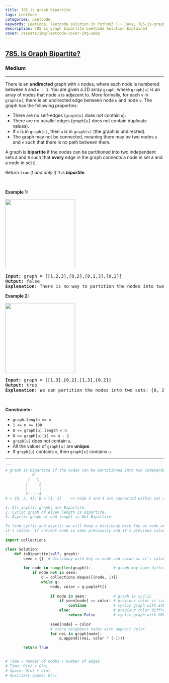 ```yaml
---
title: 785 is graph bipartite
tags: LeetCode
categories: LeetCode
keywords: LeetCode, leetcode solution in Python3 C++ Java, 785-is-graph-bipartite solution
description: 785 is graph bipartite LeetCode Solution Explained
cover: /assets/img/leetcode-cover-img.webp
---
```





<h2><a href="https://leetcode.com/problems/is-graph-bipartite/">785. Is Graph Bipartite?</a></h2><h3>Medium</h3><hr><div><p>There is an <strong>undirected</strong> graph with <code>n</code> nodes, where each node is numbered between <code>0</code> and <code>n - 1</code>. You are given a 2D array <code>graph</code>, where <code>graph[u]</code> is an array of nodes that node <code>u</code> is adjacent to. More formally, for each <code>v</code> in <code>graph[u]</code>, there is an undirected edge between node <code>u</code> and node <code>v</code>. The graph has the following properties:</p>

<ul>
	<li>There are no self-edges (<code>graph[u]</code> does not contain <code>u</code>).</li>
	<li>There are no parallel edges (<code>graph[u]</code> does not contain duplicate values).</li>
	<li>If <code>v</code> is in <code>graph[u]</code>, then <code>u</code> is in <code>graph[v]</code> (the graph is undirected).</li>
	<li>The graph may not be connected, meaning there may be two nodes <code>u</code> and <code>v</code> such that there is no path between them.</li>
</ul>

<p>A graph is <strong>bipartite</strong> if the nodes can be partitioned into two independent sets <code>A</code> and <code>B</code> such that <strong>every</strong> edge in the graph connects a node in set <code>A</code> and a node in set <code>B</code>.</p>

<p>Return <code>true</code><em> if and only if it is <strong>bipartite</strong></em>.</p>

<p>&nbsp;</p>
<p><strong>Example 1:</strong></p>
<img alt="" src="https://assets.leetcode.com/uploads/2020/10/21/bi2.jpg" style="width: 222px; height: 222px;">
<pre><strong>Input:</strong> graph = [[1,2,3],[0,2],[0,1,3],[0,2]]
<strong>Output:</strong> false
<strong>Explanation:</strong> There is no way to partition the nodes into two independent sets such that every edge connects a node in one and a node in the other.</pre>

<p><strong>Example 2:</strong></p>
<img alt="" src="https://assets.leetcode.com/uploads/2020/10/21/bi1.jpg" style="width: 222px; height: 222px;">
<pre><strong>Input:</strong> graph = [[1,3],[0,2],[1,3],[0,2]]
<strong>Output:</strong> true
<strong>Explanation:</strong> We can partition the nodes into two sets: {0, 2} and {1, 3}.</pre>

<p>&nbsp;</p>
<p><strong>Constraints:</strong></p>

<ul>
	<li><code>graph.length == n</code></li>
	<li><code>1 &lt;= n &lt;= 100</code></li>
	<li><code>0 &lt;= graph[u].length &lt; n</code></li>
	<li><code>0 &lt;= graph[u][i] &lt;= n - 1</code></li>
	<li><code>graph[u]</code>&nbsp;does not contain&nbsp;<code>u</code>.</li>
	<li>All the values of <code>graph[u]</code> are <strong>unique</strong>.</li>
	<li>If <code>graph[u]</code> contains <code>v</code>, then <code>graph[v]</code> contains <code>u</code>.</li>
</ul>
</div>

---




```python
'''
A graph is bipartite if the nodes can be partitioned into two independent sets A and B such that all the edges are connected across A and B. If there is a edge within A or B then that graph is Not bipartite.
            0
          /   \
         1     2
         |     |
         3-----4
A = {0, 3, 4}; B = {1, 2}    => node 3 and 4 are connected within set A. so not bipartite

1. All acyclic graphs are Bipartite.
2. Cyclic graph of elven length is Bipartite.
3. Acyclic graph of odd lenght is Not Bipartite.

To find cyclic and acyclic we will keep a dictionay with key as node and value as 
it's colour. If current node is seen previously and it's previous colour is different then it is a cyclic graph with Odd lenght.
'''
import collections

class Solution:
    def isBipartite(self, graph):
        seen = {}  # dictionay with key as node and value as it's colour
        
        for node in range(len(graph)):          # graph may have different disjoint components
            if node not in seen:
                q = collections.deque([(node, 1)])
                while q:
                    node, color = q.popleft()
                    
                    if node in seen:            # graph is cyclic
                        if seen[node] == color: # previour color is same as current color
                            continue            # cyclic graph with EVEN length
                        else:                   # previour color diffrent with current color
                            return False        # cyclic graph with ODD length
                    
                    seen[node] = color
                    # store neighbors nodes with opposit color
                    for nei in graph[node]:
                        q.append((nei, color * (-1)))

        return True  
    

# Time = number of nodes + number of edges
# Time: O(n) + O(n)
# Space: O(n) + o(n)  
# Auxiliary Space: O(n)
```
